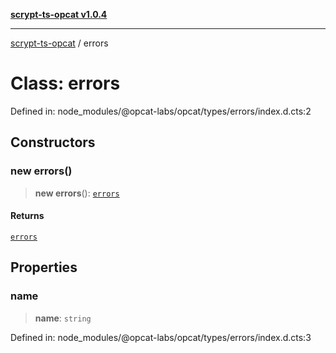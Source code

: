 [**scrypt-ts-opcat v1.0.4**](../README.md)

***

[scrypt-ts-opcat](../README.md) / errors

# Class: errors

Defined in: node\_modules/@opcat-labs/opcat/types/errors/index.d.cts:2

## Constructors

### new errors()

> **new errors**(): [`errors`](errors.md)

#### Returns

[`errors`](errors.md)

## Properties

### name

> **name**: `string`

Defined in: node\_modules/@opcat-labs/opcat/types/errors/index.d.cts:3
